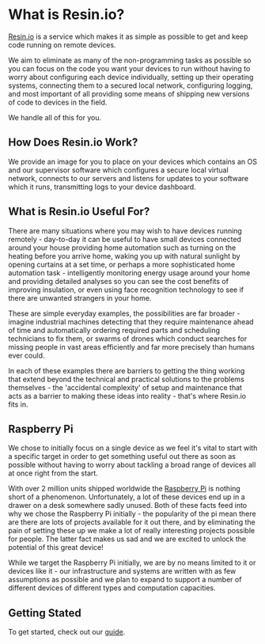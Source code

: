 
# What is Resin.io?

[Resin.io][resin] is a service which makes it as simple as possible to get and keep code running on remote devices.

We aim to eliminate as many of the non-programming tasks as possible so you can
focus on the code you want your devices to run without having to worry about configuring each device individually, setting up their operating systems, connecting them to a secured local network, configuring logging, and most important of all providing some means of shipping new versions of code to devices in the field.

We handle all of this for you.

## How Does Resin.io Work?

We provide an image for you to place on your devices which contains an OS and our supervisor software which configures a secure local virtual network, connects to our servers and listens for updates to your software which it runs, transmitting logs to your device dashboard.

## What is Resin.io Useful For?

There are many situations where you may wish to have devices running remotely - day-to-day it can be useful to have small devices connected around your house providing home automation such as turning on the heating before you arrive home, waking you up with natural sunlight by opening curtains at a set time, or perhaps a more sophisticated home automation task - intelligently monitoring energy usage around your home and providing detailed analyses so you can see the cost benefits of improving insulation, or even using face recognition technology to see if there are unwanted strangers in your home.

These are simple everyday examples, the possibilities are far broader - imagine industrial machines detecting that they require maintenance ahead of time and automatically ordering required parts and scheduling technicians to fix them, or swarms of drones which conduct searches for missing people in vast areas efficiently and far more precisely than humans ever could.

In each of these examples there are barriers to getting the thing working that extend beyond the technical and practical solutions to the problems themselves - the 'accidental complexity' of setup and maintenance that acts as a barrier to making these ideas into reality - that's where Resin.io fits in.

## Raspberry Pi

We chose to initially focus on a single device as we feel it's vital to start with a specific target in order to get something useful out there as soon as possible without having to worry about tackling a broad range of devices all at once right from the start.

With over 2 million units shipped worldwide the [Raspberry Pi][rpi] is nothing short of a phenomenon. Unfortunately, a lot of these devices end up in a drawer on a desk somewhere sadly unused. Both of these facts feed into why we chose the Raspberry Pi initially - the popularity of the pi mean there are there are lots of projects available for it out there, and by eliminating the pain of setting these up we make a lot of really interesting projects possible for people. The latter fact makes us sad and we are excited to unlock the potential of this great device!

While we target the Raspberry Pi initially, we are by no means limited to it or devices like it - our infrastructure and systems are written with as few assumptions as possible and we plan to expand to support a number of different devices of different types and computation capacities.

## Getting Stated

To get started, check out our [guide][gettingStarted].

[resin]:http://resin.io
[rpi]:http://www.raspberrypi.org/

[gettingStarted]:/pages/gettingStarted.md
